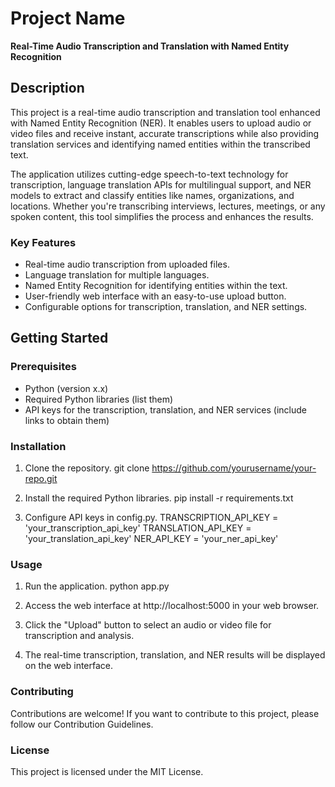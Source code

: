 # Project Name

**Real-Time Audio Transcription and Translation with Named Entity Recognition**

## Description

This project is a real-time audio transcription and translation tool enhanced with Named Entity Recognition (NER). It enables users to upload audio or video files and receive instant, accurate transcriptions while also providing translation services and identifying named entities within the transcribed text.

The application utilizes cutting-edge speech-to-text technology for transcription, language translation APIs for multilingual support, and NER models to extract and classify entities like names, organizations, and locations. Whether you're transcribing interviews, lectures, meetings, or any spoken content, this tool simplifies the process and enhances the results.

### Key Features

- Real-time audio transcription from uploaded files.
- Language translation for multiple languages.
- Named Entity Recognition for identifying entities within the text.
- User-friendly web interface with an easy-to-use upload button.
- Configurable options for transcription, translation, and NER settings.

## Getting Started

### Prerequisites

- Python (version x.x)
- Required Python libraries (list them)
- API keys for the transcription, translation, and NER services (include links to obtain them)

### Installation

1. Clone the repository.
    git clone https://github.com/yourusername/your-repo.git

2. Install the required Python libraries.
    pip install -r requirements.txt

3. Configure API keys in config.py.
    TRANSCRIPTION_API_KEY = 'your_transcription_api_key'
    TRANSLATION_API_KEY = 'your_translation_api_key'
    NER_API_KEY = 'your_ner_api_key'

### Usage

1. Run the application.
    python app.py

2. Access the web interface at http://localhost:5000 in your web browser.
3. Click the "Upload" button to select an audio or video file for transcription and analysis.
4. The real-time transcription, translation, and NER results will be displayed on the web interface.

### Contributing

Contributions are welcome! If you want to contribute to this project, please follow our Contribution Guidelines.

### License

This project is licensed under the MIT License.

